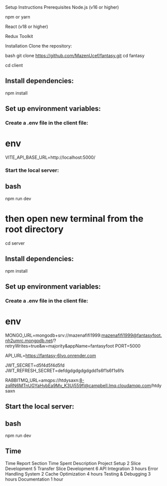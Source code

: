 Setup Instructions
Prerequisites
Node.js (v16 or higher)

npm or yarn

React (v18 or higher)

Redux Toolkit

Installation
Clone the repository:

bash
git clone https://github.com/MazenUcef/fantasy.git
cd fantasy

cd client

## Install dependencies:
npm install

## Set up environment variables:
### Create a .env file in the client file:

# env
VITE_API_BASE_URL=http://localhost:5000/

### Start the local server:

## bash
npm run dev

# then open new terminal from the root directory

cd server

## Install dependencies:
npm install 

## Set up environment variables:
### Create a .env file in the client file:

# env
MONGO_URL=mongodb+srv://mazenafifi1999:mazenafifi1999@fantasyfoot.nh2umrc.mongodb.net/?retryWrites=true&w=majority&appName=fantasyfoot
PORT=5000

API_URL=https://fantasy-6lvo.onrender.com

JWT_SECRET=d5f4d5f4d5fd
JWT_REFRESH_SECRET=defdgdgdgdgdgdd1s6f1s6f1s6fs



RABBITMQ_URL=amqps://htdysaxn:8-zqRN6MTnUGYaHybEa9Mv_K3Uj559fl@campbell.lmq.cloudamqp.com/htdysaxn
## Start the local server:

## bash
npm run dev 


## Time

Time Report
Section	Time Spent	Description
Project Setup	2 
Slice Development	5 
Transfer Slice Development	6 
API Integration	3 hours	
Error Handling System	2 
Cache Optimization	4 hours	
Testing & Debugging	3 hours	
Documentation	1 hour
